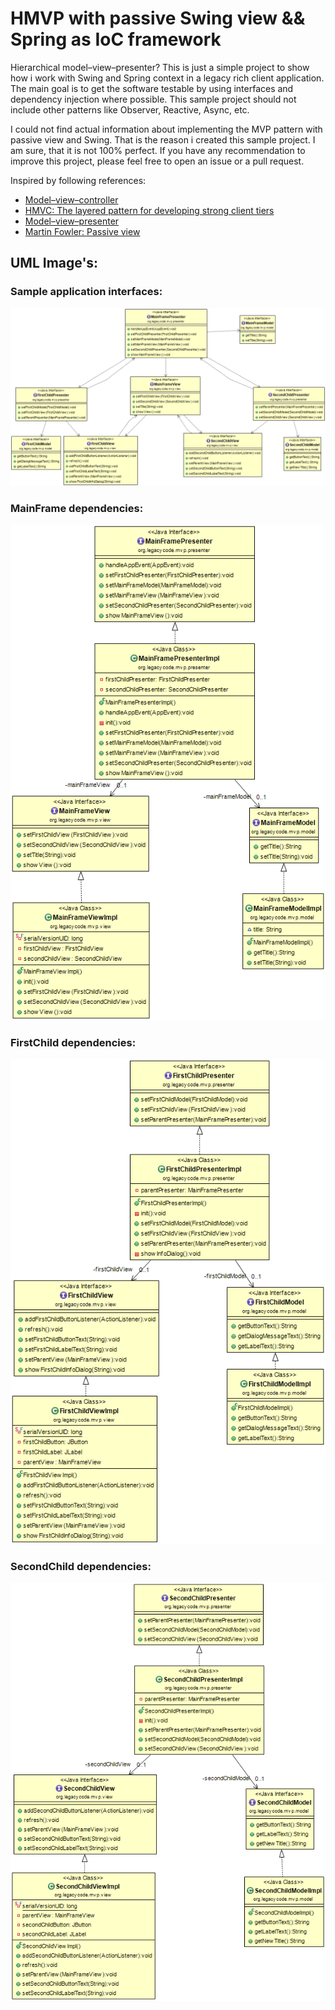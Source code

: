 # HMVP with passive Swing view && Spring as IoC framework

Hierarchical model–view–presenter? This is just a simple project to show how i work with Swing and Spring context in a legacy rich client application. The main goal is to get the software testable by using interfaces and dependency injection where possible. This sample project should not include other patterns like Observer, Reactive, Async, etc.

I could not find actual information about implementing the MVP pattern with passive view and Swing. That is the reason i created this sample project. I am sure, that it is not 100% perfect. If you have any  recommendation to improve this project, please feel free to open an issue or a pull request.

Inspired by following references:

* [Model–view–controller][4]
* [HMVC: The layered pattern for developing strong client tiers][1]
* [Model–view–presenter][2]
* [Martin Fowler: Passive view][3]

## UML Image's:

### Sample application interfaces:
![Application UML][ApplicationDiagram]

### MainFrame dependencies: 
![MainFrame UML][MainFrameDiagram]

### FirstChild  dependencies: 
![FirstChild UML][FirstChildDiagram]

### SecondChild dependencies: 
![SecondChild UML][SecondChildDiagram]


[1]: https://www.javaworld.com/article/2076128/design-patterns/hmvc--the-layered-pattern-for-developing-strong-client-tiers.html
[2]: https://en.wikipedia.org/wiki/Model%E2%80%93view%E2%80%93presenter
[3]: https://martinfowler.com/eaaDev/PassiveScreen.html
[4]: https://en.wikipedia.org/wiki/Model%E2%80%93view%E2%80%93controller

[ApplicationDiagram]: src/main/java/org/legacycode/mvp/uml/ApplicationDiagram.png
[MainFrameDiagram]: src/main/java/org/legacycode/mvp/uml/MainFrameDiagram.png
[FirstChildDiagram]: src/main/java/org/legacycode/mvp/uml/FirstChildDiagram.png
[SecondChildDiagram]: src/main/java/org/legacycode/mvp/uml/SecondChildDiagram.png
